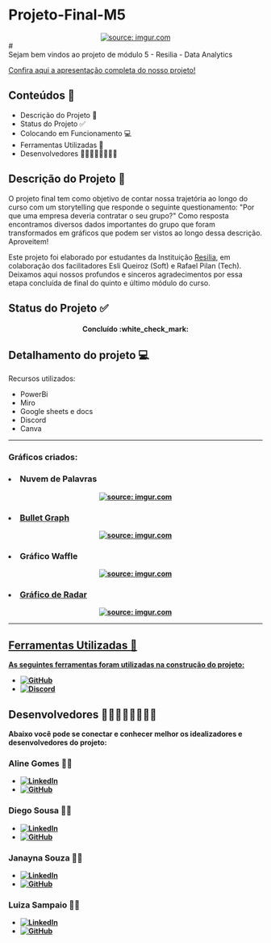 # Projeto-Final-M5
<div align="center">
<a href="https://imgur.com/AU9njqR"><img src="https://i.imgur.com/AU9njqR.png" title="source: imgur.com" /></a>
</div>
# <div> Sejam bem vindos ao projeto de módulo 5 - Resilia - Data Analytics</div> 

[Confira aqui a apresentação completa do nosso projeto!](https://www.canva.com/design/DAFKiGaix_g/o78w2r0JL0Nk5cuW1CAeQQ/edit?utm_content=DAFKiGaix_g&utm_campaign=designshare&utm_medium=link2&utm_source=sharebutton)

## Conteúdos 📄
- Descrição do Projeto 📝
- Status do Projeto :white_check_mark:
- Colocando em Funcionamento 💻
- Ferramentas Utilizadas :toolbox:
- Desenvolvedores :woman_technologist::woman_technologist::woman_technologist::man_technologist:

## Descrição do Projeto 📝
O projeto final tem como objetivo de contar nossa trajetória ao longo do curso com um storytelling que responde o seguinte questionamento: "Por que uma empresa deveria contratar o seu grupo?" 
Como resposta encontramos diversos dados importantes do grupo que foram transformados em gráficos que podem ser vistos ao longo dessa descrição. Aproveitem! 

Este projeto foi elaborado por estudantes da Instituição [Resilia](https://www.resilia.work/), em colaboração dos facilitadores Esli Queiroz (Soft) e Rafael Pilan (Tech). Deixamos aqui nossos profundos e sinceros agradecimentos por essa etapa concluída de final do quinto e último módulo do curso. 

## Status do Projeto :white_check_mark: 

<div><h4 align = "center"> Concluído :white_check_mark: </h4></div>


## Detalhamento do projeto 💻

Recursos utilizados:
- PowerBi
- Miro
- Google sheets e docs
- Discord
- Canva

<hr>

### <b>Gráficos criados:<b>
<h3><li> Nuvem de Palavras </li></h3>
<div align ='center'>
<a href="https://imgur.com/pOxcbTz"><img src="https://i.imgur.com/pOxcbTz.png" title="source: imgur.com" />
</div>
<h3><li> Bullet Graph </li></h3>
<div align ='center'>
<a href="https://imgur.com/Wk2gmFt"><img src="https://i.imgur.com/Wk2gmFt.png" title="source: imgur.com" /></a>
</div>
<h3><li> Gráfico Waffle </li></h3>
<div align ='center'>
<a href="https://imgur.com/D7zwIVD"><img src="https://i.imgur.com/D7zwIVD.png" title="source: imgur.com" />
</div>
<h3><li> Gráfico de Radar </li></h3>
<div align ='center'>
<a href="https://imgur.com/cZiYBGf"><img src="https://i.imgur.com/cZiYBGf.png" title="source: imgur.com" />
</div>
<hr>

## Ferramentas Utilizadas :toolbox:
As seguintes ferramentas foram utilizadas na construção do projeto: 
- [![GitHub](https://img.shields.io/twitter/url?label=GitHub&logo=Github&style=social&url=https%3A%2F%2Fimg.shields.io%2Fendpoint%3Flabel%3DGitHub%26logo%3DGitHub%26style%3Dsocial%26url%3Dhttps%253A%252F%252Fi.pinimg.com%252F564x%252Fef%252Fff%252F7d%252Fefff7d5cb146fb3ca0f62b87bd641e4d.jpg)](https://github.com)
- [![Discord](https://img.shields.io/twitter/url?label=Discord&logo=Discord&style=social&url=https%3A%2F%2Fdiscord.com)](https://discord.com)

    
## Desenvolvedores :woman_technologist::woman_technologist::woman_technologist::man_technologist:
Abaixo você pode se conectar e conhecer melhor os idealizadores e desenvolvedores do projeto:


### Aline Gomes :raising_hand_woman:
- [![LinkedIn](https://camo.githubusercontent.com/9284b4ce37b3a48541345419ea9509fe68367cf737f8cf4bbcb8687eb004e111/68747470733a2f2f696d672e736869656c64732e696f2f62616467652f4c696e6b6564496e2d626c75653f6c6f676f3d6c696e6b6564696e266c6f676f436f6c6f723d7768697465)](https://www.linkedin.com/in/aeogomes/)
- [![GitHub](https://img.shields.io/twitter/url?label=GitHub&logo=Github&style=social&url=https%3A%2F%2Fimg.shields.io%2Fendpoint%3Flabel%3DGitHub%26logo%3DGitHub%26style%3Dsocial%26url%3Dhttps%253A%252F%252Fi.pinimg.com%252F564x%252Fef%252Fff%252F7d%252Fefff7d5cb146fb3ca0f62b87bd641e4d.jpg)](https://github.com/enilaester)

### Diego Sousa :raising_hand_man:
- [![LinkedIn](https://camo.githubusercontent.com/9284b4ce37b3a48541345419ea9509fe68367cf737f8cf4bbcb8687eb004e111/68747470733a2f2f696d672e736869656c64732e696f2f62616467652f4c696e6b6564496e2d626c75653f6c6f676f3d6c696e6b6564696e266c6f676f436f6c6f723d7768697465)](https://www.linkedin.com/in/diego-sousa-ferreira/)
- [![GitHub](https://img.shields.io/twitter/url?label=GitHub&logo=Github&style=social&url=https%3A%2F%2Fimg.shields.io%2Fendpoint%3Flabel%3DGitHub%26logo%3DGitHub%26style%3Dsocial%26url%3Dhttps%253A%252F%252Fi.pinimg.com%252F564x%252Fef%252Fff%252F7d%252Fefff7d5cb146fb3ca0f62b87bd641e4d.jpg)](https://github.com/D20go)
    
### Janayna Souza :raising_hand_woman:
- [![LinkedIn](https://camo.githubusercontent.com/9284b4ce37b3a48541345419ea9509fe68367cf737f8cf4bbcb8687eb004e111/68747470733a2f2f696d672e736869656c64732e696f2f62616467652f4c696e6b6564496e2d626c75653f6c6f676f3d6c696e6b6564696e266c6f676f436f6c6f723d7768697465)](https://www.linkedin.com/in/janayna-s-8a30a0232/)
- [![GitHub](https://img.shields.io/twitter/url?label=GitHub&logo=Github&style=social&url=https%3A%2F%2Fimg.shields.io%2Fendpoint%3Flabel%3DGitHub%26logo%3DGitHub%26style%3Dsocial%26url%3Dhttps%253A%252F%252Fi.pinimg.com%252F564x%252Fef%252Fff%252F7d%252Fefff7d5cb146fb3ca0f62b87bd641e4d.jpg)](https://github.com/httpjanas)


### Luiza Sampaio :raising_hand_woman:
- [![LinkedIn](https://camo.githubusercontent.com/9284b4ce37b3a48541345419ea9509fe68367cf737f8cf4bbcb8687eb004e111/68747470733a2f2f696d672e736869656c64732e696f2f62616467652f4c696e6b6564496e2d626c75653f6c6f676f3d6c696e6b6564696e266c6f676f436f6c6f723d7768697465)](https://www.linkedin.com/in/luizasampaiods/)
- [![GitHub](https://img.shields.io/twitter/url?label=GitHub&logo=Github&style=social&url=https%3A%2F%2Fimg.shields.io%2Fendpoint%3Flabel%3DGitHub%26logo%3DGitHub%26style%3Dsocial%26url%3Dhttps%253A%252F%252Fi.pinimg.com%252F564x%252Fef%252Fff%252F7d%252Fefff7d5cb146fb3ca0f62b87bd641e4d.jpg)](https://github.com/luizasampaio-s)


    



